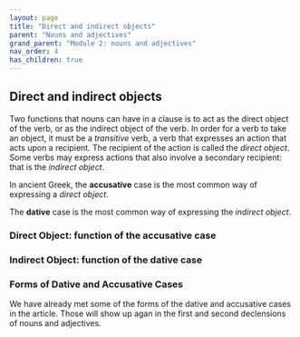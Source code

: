 ```yaml
---
layout: page
title: "Direct and indirect objects"
parent: "Nouns and adjectives"
grand_parent: "Module 2: nouns and adjectives"
nav_order: 4
has_children: true
---
```


## Direct and indirect objects

Two functions that nouns can have in a clause is to act as the direct object of the verb, or as the indirect object of the verb. In order for a verb to take an object, it must be a *transitive* verb, a verb that expresses an action that acts upon a recipient. The recipient of the action is called the *direct object*. Some verbs may express actions that also involve a secondary recipient: that is the *indirect object*. 



In ancient Greek, the **accusative** case is the most common way of expressing a *direct object*. 

The **dative** case is the most common way of expressing the *indirect object*.

### Direct Object: function of the accusative case




### Indirect Object: function of the dative case




### Forms of Dative and Accusative Cases

We have already met some of the forms of the dative and accusative cases in the article. Those will show up agan in the first and second declensions of nouns and adjectives.

